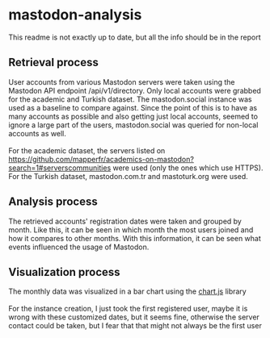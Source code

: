 # mastodon-analysis

This readme is not exactly up to date, but all the info should be in the report

## Retrieval process

User accounts from various Mastodon servers were taken using the Mastodon API endpoint /api/v1/directory.
Only local accounts were grabbed for the academic and Turkish dataset. The mastodon.social instance was used as a baseline to compare against. Since the point of this is to have as many accounts as possible and also getting just local accounts, seemed to ignore a large part of the users, mastodon.social was queried for non-local accounts as well.<br/>
<br/>
For the academic dataset, the servers listed on https://github.com/mapperfr/academics-on-mastodon?search=1#serverscommunities were used (only the ones which use HTTPS). For the Turkish dataset, mastodon.com.tr and mastoturk.org were used.

## Analysis process

The retrieved accounts' registration dates were taken and grouped by month. Like this, it can be seen in which month the most users joined and how it compares to other months.
With this information, it can be seen what events influenced the usage of Mastodon.

## Visualization process

The monthly data was visualized in a bar chart using the <a href="https://www.chartjs.org">chart.js</a> library
<br/>
<br/>
For the instance creation, I just took the first registered user, maybe it is wrong with these customized dates, but it seems fine, otherwise the server contact could be taken, but I fear that that might not always be the first user

